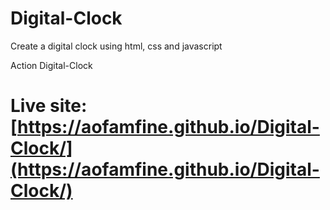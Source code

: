 # Digital-Clock
Create a digital clock using html, css and javascript

Action Digital-Clock

# Live site: [https://aofamfine.github.io/Digital-Clock/](https://aofamfine.github.io/Digital-Clock/)

